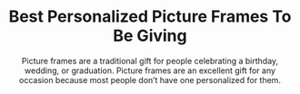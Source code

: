 ---
layout: post
title: Best Personalized Picture Frames To Be Giving
subtitle: Picture frames are a traditional gift for people celebrating a birthday, wedding, or graduation. Picture frames are an excellent gift for any occasion because most people don’t have one personalized for them.
header-img: "img/post/2023/09/copied/medium_Personalized_picture_frames_1597318720.jpg"
header-style: text
permalink: "/personalized-picture-frames/"
catalog: true
tags:
  - Recipients 
  - Men
---   